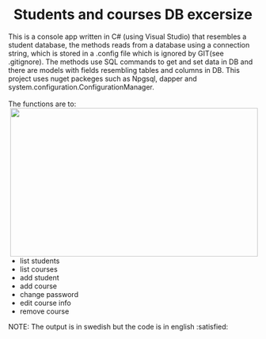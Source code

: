 <!-- db-exercise -->
<h1 align="center">Students and courses DB excersize</h1> 

This is a console app written in C# (using Visual Studio) that resembles a student database, the methods reads from a database using a connection string, which is stored in a .config file which is ignored by GIT(see .gitignore). The methods use SQL commands to get and set data in DB and there are models with fields resembling tables and columns in DB. This project uses nuget packeges such as Npgsql, dapper and system.configuration.ConfigurationManager.
</br><br>The functions are to:
<img src="https://user-images.githubusercontent.com/113366808/220656357-631f19ea-b17f-4693-8be6-c6808a03eeac.gif" width="500" height="300" align="right">
<ul>
<li>list students
<li>list courses
<li>add student
<li>add course
<li>change password
<li>edit course info
<li>remove course
</ul>
NOTE: The output is in swedish but the code is in english :satisfied:
